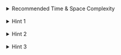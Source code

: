 <br>
<details class="hint-accordion">  
    <summary>Recommended Time & Space Complexity</summary>
    <p>
    You should aim for a solution with <code>O(n + m)</code> time and <code>O(1)</code> space, where <code>n</code> is the length of <code>list1</code> and <code>m</code> is the length of <code>list2</code>.
    </p>
</details>

<br>
<details class="hint-accordion">  
    <summary>Hint 1</summary>
    <p>
    A brute force solution would involve storing the values of both linked lists in an array, sorting the array, and then converting it back into a linked list. This approach would use <code>O(n)</code> extra space and is trivial. Can you think of a better way? Perhaps the sorted nature of the lists can be leveraged.
    </p>
</details>

<br>
<details class="hint-accordion">  
    <summary>Hint 2</summary>
    <p>
    We create a dummy node to keep track of the head of the resulting linked list while iterating through the lists. Using <code>l1</code> and <code>l2</code> as iterators for <code>list1</code> and <code>list2</code>, respectively, we traverse both lists node by node to build a final linked list that is also sorted. How do you implement this?
</details>

<br>
<details class="hint-accordion">  
    <summary>Hint 3</summary>
    <p>
    For example, consider <code>list1 = [1, 2, 3]</code> and <code>list2 = [2, 3, 4]</code>. While iterating through the lists, we move the pointers by comparing the node values from both lists. We link the next pointer of the iterator to the node with the smaller value. For instance, when <code>l1 = 1</code> and <code>l2 = 2</code>, since <code>l1 < l2</code>, we point the iterator's next pointer to <code>l1</code> and proceed.
    </p>
    </p>
</details>